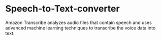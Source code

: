 # Speech-to-Text-converter
Amazon Transcribe analyzes audio files that contain speech and uses advanced machine learning techniques to transcribe the voice data into text.
